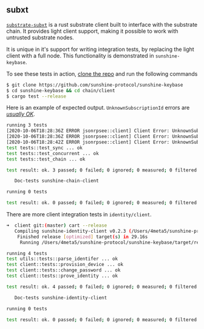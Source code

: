 ## subxt

[`substrate-subxt`](https://github.com/paritytech/substrate-subxt) is a rust substrate client built to interface with the substrate chain. It provides light client support, making it possible to work with untrusted substrate nodes. 

It is unique in it's support for writing integration tests, by replacing the light client with a full node. This functionality is demonstrated in `sunshine-keybase`. 

To see these tests in action, [clone the repo](https://github.com/sunshine-protocol/sunshine-keybase) and run the following commands

```bash
$ git clone https://github.com/sunshine-protocol/sunshine-keybase
$ cd sunshine-keybase && cd chain/client
$ cargo test --release
```

Here is an example of expected output. `UnknownSubscriptionId` errors are *[usually OK](https://github.com/paritytech/substrate-subxt/issues/94)*.

```bash
running 3 tests
[2020-10-06T18:28:36Z ERROR jsonrpsee::client] Client Error: UnknownSubscriptionId
[2020-10-06T18:28:36Z ERROR jsonrpsee::client] Client Error: UnknownSubscriptionId
[2020-10-06T18:28:42Z ERROR jsonrpsee::client] Client Error: UnknownSubscriptionId
test tests::test_sync ... ok
test tests::test_concurrent ... ok
test tests::test_chain ... ok

test result: ok. 3 passed; 0 failed; 0 ignored; 0 measured; 0 filtered out

   Doc-tests sunshine-chain-client

running 0 tests

test result: ok. 0 passed; 0 failed; 0 ignored; 0 measured; 0 filtered out
```

There are more client integration tests in `identity/client`.

```bash
➜  client git:(master) cart --release
   Compiling sunshine-identity-client v0.2.3 (/Users/4meta5/sunshine-protocol/sunshine-keybase/identity/client)
    Finished release [optimized] target(s) in 29.16s
     Running /Users/4meta5/sunshine-protocol/sunshine-keybase/target/release/deps/sunshine_identity_client-d858ac81e954b312

running 4 tests
test utils::tests::parse_identifer ... ok
test client::tests::provision_device ... ok
test client::tests::change_password ... ok
test client::tests::prove_identity ... ok

test result: ok. 4 passed; 0 failed; 0 ignored; 0 measured; 0 filtered out

   Doc-tests sunshine-identity-client

running 0 tests

test result: ok. 0 passed; 0 failed; 0 ignored; 0 measured; 0 filtered out
```